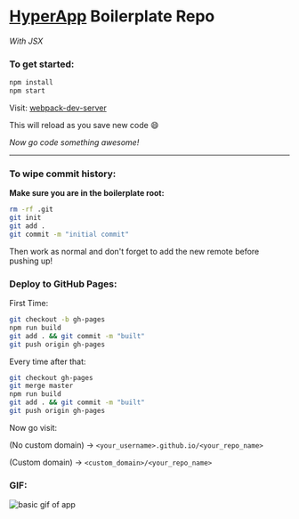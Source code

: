 # [HyperApp](https://github.com/hyperapp/hyperapp) Boilerplate Repo

*With JSX*

### To get started:

```bash
npm install
npm start
```

Visit: [webpack-dev-server](http://localhost:8080/webpack-dev-server/index.html)

This will reload as you save new code :smile:

*Now go code something awesome!*

***

### To wipe commit history:

**Make sure you are in the boilerplate root:**

```bash
rm -rf .git
git init
git add .
git commit -m "initial commit"
```

Then work as normal and don't forget to add the new remote before pushing up!

### Deploy to GitHub Pages:

First Time:

```bash
git checkout -b gh-pages
npm run build
git add . && git commit -m "built"
git push origin gh-pages
```

Every time after that:

```bash
git checkout gh-pages
git merge master
npm run build
git add . && git commit -m "built"
git push origin gh-pages
```

Now go visit:

(No custom domain) -> `<your_username>.github.io/<your_repo_name>`

(Custom domain) -> `<custom_domain>/<your_repo_name>`

### GIF:

![basic gif of app](https://cloud.githubusercontent.com/assets/9837366/22784577/cdcf4c84-ee8d-11e6-98ca-89fe3b387cf1.gif)
